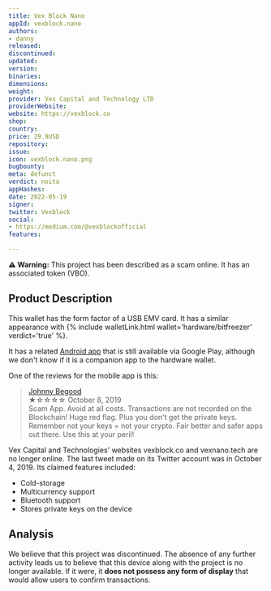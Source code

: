 ```yaml
---
title: Vex Block Nano
appId: vexblock.nano
authors:
- danny
released: 
discontinued: 
updated: 
version: 
binaries: 
dimensions: 
weight: 
provider: Vex Capital and Technology LTD
providerWebsite: 
website: https://vexblock.co
shop: 
country: 
price: 29.9USD
repository: 
issue: 
icon: vexblock.nano.png
bugbounty: 
meta: defunct
verdict: noita
appHashes: 
date: 2022-05-19
signer: 
twitter: Vexblock
social:
- https://medium.com/@vexblockofficial
features: 

---
```


**⚠️ Warning:** This project has been described as a scam online. It has an associated token (VBO).

## Product Description

This wallet has the form factor of a USB EMV card. It has a similar appearance with {% include walletLink.html wallet='hardware/bitfreezer' verdict='true' %}. 

It has a related [Android app](https://play.google.com/store/apps/details?id=co.vexblock.android) that is still available via Google Play, although we don't know if it is a companion app to the hardware wallet. 

One of the reviews for the mobile app is this: 

> [Johnny Begood](https://play.google.com/store/apps/details?id=co.vexblock.android&hl=en&gl=US&reviewId=gp%3AAOqpTOFGjWVYzxJQW_QaTYrDtRzoTr-GqfrGFkWDfOSYuLRolenfg9vPhil-nR2jx8gTmBwecXoiAD9KVdo_p4k)<br>
  ★☆☆☆☆ October 8, 2019 <br>
       Scam App. Avoid at all costs. Transactions are not recorded on the Blockchain! Huge red flag. Plus you don't get the private keys. Remember not your keys = not your crypto. Fair better and safer apps out there. Use this at your peril!

Vex Capital and Technologies' websites vexblock.co and vexnano.tech are no longer online. The last tweet made on its Twitter account was in October 4, 2019. Its claimed features included: 

- Cold-storage
- Multicurrency support
- Bluetooth support
- Stores private keys on the device 

## Analysis 

We believe that this project was discontinued. The absence of any further activity leads us to believe that this device along with the project is no longer available. If it were, it **does not possess any form of display** that would allow users to confirm transactions.
